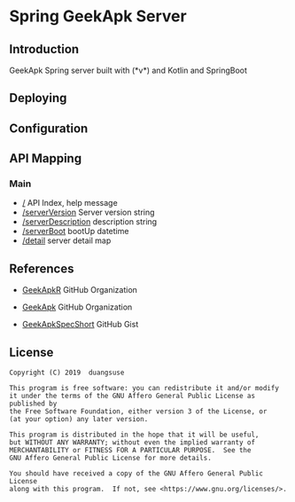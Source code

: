# Spring GeekApk Server

## Introduction

GeekApk Spring server built with (\*v\*) and Kotlin and SpringBoot

## Deploying

## Configuration

## API Mapping

### Main

+ [/](http://geekapk.h2o2.org/) API Index, help message
+ [/serverVersion](http://geekapk.h2o2.org/serverVersion) Server version string
+ [/serverDescription](http://geekapk.h2o2.org/serverDescription) description string
+ [/serverBoot](http://geekapk.h2o2.org/serverBoot) bootUp datetime
+ [/detail](http://geekapk.h2o2.org/serverDetail) server detail map

## References

+ [GeekApkR](https://github.com/geekapk-r/) GitHub Organization
+ [GeekApk](https://github.com/geekapk/) GitHub Organization

+ [GeekApkSpecShort](https://gist.github.com/duangsuse/335d87276bfb8ca3a4d00c0d0eb71f3f#file-geekapkspecshort-pdf) GitHub Gist

## License

    Copyright (C) 2019  duangsuse

    This program is free software: you can redistribute it and/or modify
    it under the terms of the GNU Affero General Public License as published by
    the Free Software Foundation, either version 3 of the License, or
    (at your option) any later version.

    This program is distributed in the hope that it will be useful,
    but WITHOUT ANY WARRANTY; without even the implied warranty of
    MERCHANTABILITY or FITNESS FOR A PARTICULAR PURPOSE.  See the
    GNU Affero General Public License for more details.

    You should have received a copy of the GNU Affero General Public License
    along with this program.  If not, see <https://www.gnu.org/licenses/>.
